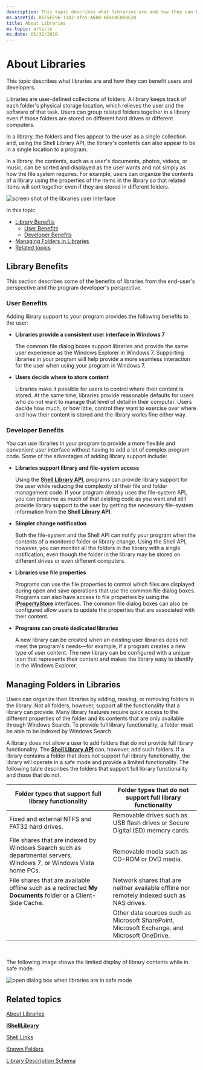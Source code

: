 ```yaml
---
description: This topic describes what libraries are and how they can benefit users and developers.
ms.assetid: D5F5FE96-11D2-4fc5-A68B-6E594C09BE20
title: About Libraries
ms.topic: article
ms.date: 05/31/2018
---
```


# About Libraries

This topic describes what libraries are and how they can benefit users and developers.

Libraries are user-defined collections of folders. A library keeps track of each folder's physical storage location, which relieves the user and the software of that task. Users can group related folders together in a library even if those folders are stored on different hard drives or different computers.

In a library, the folders and files appear to the user as a single collection and, using the Shell Library API, the library's contents can also appear to be in a single location to a program.

In a library, the contents, such as a user's documents, photos, videos, or music, can be sorted and displayed as the user wants and not simply as how the file system requires. For example, users can organize the contents of a library using the properties of the items in the library so that related items will sort together even if they are stored in different folders.

![screen shot of the libraries user interface](images/libraries-whatare.png)

In this topic:

- [Library Benefits](#library-benefits)
    - [User Benefits](#user-benefits)
    - [Developer Benefits](#developer-benefits)
- [Managing Folders in Libraries](#managing-folders-in-libraries)
- [Related topics](#related-topics)

## Library Benefits

This section describes some of the benefits of libraries from the end-user's perspective and the program developer's perspective.

### User Benefits

Adding library support to your program provides the following benefits to the user:

-   **Libraries provide a consistent user interface in Windows 7**

    The common file dialog boxes support libraries and provide the same user experience as the Windows Explorer in Windows 7. Supporting libraries in your program will help provide a more seamless interaction for the user when using your program in Windows 7.

-   **Users decide where to store content**

    Libraries make it possible for users to control where their content is stored. At the same time, libraries provide reasonable defaults for users who do not want to manage that level of detail in their computer. Users decide how much, or how little, control they want to exercise over where and how their content is stored and the library works fine either way.

### Developer Benefits

You can use libraries in your program to provide a more flexible and convenient user interface without having to add a lot of complex program code. Some of the advantages of adding library support include:

-   **Libraries support library and file-system access**

    Using the [**Shell Library API**](/windows/desktop/api/shobjidl_core/nn-shobjidl_core-ishelllibrary), programs can provide library support for the user while reducing the complexity of their file and folder management code. If your program already uses the file-system API, you can preserve as much of that existing code as you want and still provide library support to the user by getting the necessary file-system information from the **Shell Library API**.

-   **Simpler change notification**

    Both the file-system and the Shell API can notify your program when the contents of a monitored folder or library change. Using the Shell API, however, you can monitor all the folders in the library with a single notification, even though the folder in the library may be stored on different drives or even different computers.

-   **Libraries use file properties**

    Programs can use the file properties to control which files are displayed during open and save operations that use the common file dialog boxes. Programs can also have access to file properties by using the [**IPropertyStore**](/windows/win32/api/propsys/nn-propsys-ipropertystore) interfaces. The common file dialog boxes can also be configured allow users to update the properties that are associated with their content.

-   **Programs can create dedicated libraries**

    A new library can be created when an existing user libraries does not meet the program's needs—for example, if a program creates a new type of user content. The new library can be configured with a unique icon that represents their content and makes the library easy to identify in the Windows Explorer.

## Managing Folders in Libraries

Users can organize their libraries by adding, moving, or removing folders in the library. Not all folders, however, support all the functionality that a library can provide. Many library features require quick access to the different properties of the folder and its contents that are only available through Windows Search. To provide full library functionality, a folder must be able to be indexed by Windows Search.

A library does not allow a user to add folders that do not provide full library functionality. The [**Shell Library API**](/windows/desktop/api/shobjidl_core/nn-shobjidl_core-ishelllibrary) can, however, add such folders. If a library contains a folder that does not support full library functionality, the library will operate in a safe mode and provide a limited functionality. The following table describes the folders that support full library functionality and those that do not.



| Folder types that support full library functionality                                                               | Folder types that do not support full library functionality                                  |
|--------------------------------------------------------------------------------------------------------------------|----------------------------------------------------------------------------------------------|
| Fixed and external NTFS and FAT32 hard drives.                                                                     | Removable drives such as USB flash drives or Secure Digital (SD) memory cards.               |
| File shares that are indexed by Windows Search such as departmental servers, Windows 7, or Windows Vista home PCs. | Removable media such as CD-ROM or DVD media.                                                 |
| File shares that are available offline such as a redirected **My Documents** folder or a Client-Side Cache.        | Network shares that are neither available offline nor remotely indexed such as NAS drives.   |
|                                                                                                                    | Other data sources such as Microsoft SharePoint, Microsoft Exchange, and Microsoft OneDrive. |



 

The following image shows the limited display of library contents while in safe mode.

![open dialog box when libraries are in safe mode](images/libraries-supportedfolders.png)

## Related topics

<dl> <dt>

[About Libraries](library-leverage-to-manage-folders.md)
</dt> <dt>

[**IShellLibrary**](/windows/desktop/api/shobjidl_core/nn-shobjidl_core-ishelllibrary)
</dt> <dt>

[Shell Links](./links.md)
</dt> <dt>

[Known Folders](known-folders.md)
</dt> <dt>

[Library Description Schema](library-schema-entry.md)
</dt> </dl>

 

 
